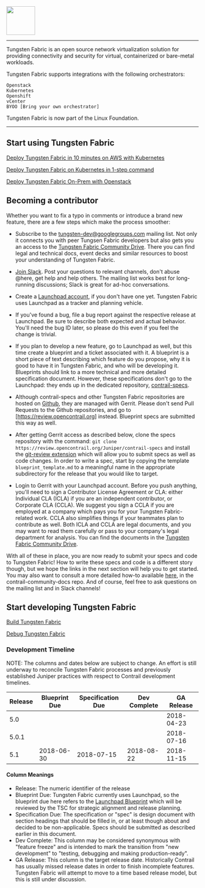 <img src="https://github.com/tungstenfabric/website/raw/master/TungstenFabric_Gradient_RGB-03.png" height="75">

----

Tungsten Fabric is an open source network virtualization solution for
providing connectivity and security for virtual, containerized or
bare-metal workloads.

Tungsten Fabric supports integrations with the following orchestrators:
```
Openstack
Kubernetes
Openshift
vCenter
BYOO [Bring your own orchestrator]
```

Tungsten Fabric is now part of the Linux Foundation.


---

## Start using Tungsten Fabric
[Deploy Tungsten Fabric in 10 minutes on AWS with Kubernetes]

[Deploy Tungsten Fabric on Kubernetes in 1-step command]

[Deploy Tungsten Fabric On-Prem with Openstack]

## Becoming a contributor

Whether you want to fix a typo in comments or introduce a brand new feature,
there are a few steps which make the process smoother:

* Subscribe to the [tungsten-dev@googlegroups.com] mailing list. Not only it
connects you with peer Tungsen Fabric developers but also gets you an access to
the [Tungsten Fabric Community Drive]. There you can find legal and technical
docs, event decks and similar resources to boost your understanding of Tungsten
Fabric.

* [Join Slack]. Post your questions to relevant channels, don't abuse @here,
get help and help others. The mailing list works best for long-running
discussions; Slack is great for ad-hoc conversations.

* Create a [Launchpad account], if you don't have one yet. Tungsten Fabric uses
Launchpad as a tracker and planning vehicle.

* If you've found a bug, file a bug report against the respective release at
Launchpad. Be sure to describe both expected and actual behavior. You'll need
the bug ID later, so please do this even if you feel the change is trivial.

* If you plan to develop a new feature, go to Launchpad as well, but this time
create a blueprint and a ticket associated with it. A blueprint is a short
piece of text describing which feature do you propose, why it is good to have
it in Tungsten Fabric, and who will be developing it. Blueprints should link to
a more technical and more detailed specification document. However, these
specifications don't go to the Launchpad: they ends up in the dedicated
repository, [contrail-specs].

* Although contrail-specs and other Tungsten Fabric repositories are hosted on
[Github], they are managed with Gerrit. Please don't send Pull Requests to the
Github repositories, and go to [https://review.opencontrail.org] instead.
Blueprint specs are submitted this way as well.

* After getting Gerrit access as described below, clone the specs repository
with the command:
```git clone https://review.opencontrail.org/Juniper/contrail-specs```
and install the [git-review extension] which will allow you to submit specs as
well as code changes. In order to write a spec, start by copying the template
`blueprint_template.md` to a meaningful name in the appropriate subdirectory
for the release that you would like to target.

* Login to Gerrit with your Launchpad account. Before you push anything, you'll
need to sign a Contributor License Agreement or CLA: either Individual CLA
(ICLA) if you are an independent contributor, or Corporate CLA (CCLA). We
suggest you sign a CCLA if you are employed at a company which pays you for
your Tungsten Fabric-related work. CCLA also simplifies things if your
teammates plan to contribute as well. Both ICLA and CCLA are legal documents,
and you may want to read them carefully or pass to your company's legal
department for analysis. You can find the documents in the
[Tungsten Fabric Community Drive].

With all of these in place, you are now ready to submit your specs and code to
Tungsten Fabric! How to write these specs and code is a different story though,
but we hope the links in the next section will help you to get started. You may
also want to consult a more detailed how-to available [here], in the
contrail-community-docs repo. And of course, feel free to ask questions on the
mailing list and in Slack channels!

## Start developing Tungsten Fabric

[Build Tungsten Fabric]

[Debug Tungsten Fabric]

### Development Timeline

NOTE: The columns and dates below are subject to change. An effort is still
underway to reconcile Tungsten Fabric processes and previously established
Juniper practices with respect to Contrail development timelines.

| Release | Blueprint Due | Specification Due | Dev Complete | GA Release |
| ------- | ------------- | ----------------- | ------------ | ---------- |
|   5.0   |               |                   |              | 2018-04-23 |
|  5.0.1  |               |                   |              | 2018-07-16 |
|   5.1   |  2018-06-30   |     2018-07-15    |  2018-08-22  | 2018-11-15 |

#### Column Meanings
* Release: The numeric identifier of the release
* Blueprint Due: Tungsten Fabric currently uses Launchpad, so the blueprint
due here refers to the [Launchpad Blueprint] which will be reviewed by the TSC
for strategic alignment and release planning.
* Specification Due: The specification or "spec" is design document with
section headings that should be filled in, or at least though about and decided
to be non-applicable. Specs should be submitted as described earlier in this
document.
* Dev Complete: This column may be considered synonymous with "feature freeze"
and is intended to mark the transition from "new development" to "testing,
debugging and making production-ready".
* GA Release: This column is the target release date. Historically Contrail has
usually missed release dates in order to finish incomplete features. Tungsten
Fabric will attempt to move to a time based release model, but this is still
under discussion.

[(LFN)]: https://www.linuxfoundation.org/projects/networking/
[Deploy Tungsten Fabric in 10 minutes on AWS with Kubernetes]: Tungsten-Fabric-10-minute-deployment-with-k8s-on-AWS.md
[Deploy Tungsten Fabric on Kubernetes in 1-step command]: Tungsten-Fabric-one-line-install-on-k8s.md
[Deploy Tungsten Fabric On-Prem with Openstack]: https://github.com/Juniper/contrail-ansible-deployer/wiki/Contrail-with-Kolla-Ocata
[tungsten-dev@googlegroups.com]: https://groups.google.com/forum/#!forum/tungsten-dev
[Tungsten Fabric Community Drive]: https://drive.google.com/drive/folders/0AM-bGoKiRBuTUk9PVA
[Join Slack]: https://tungsten.io/slack
[Launchpad account]: https://login.launchpad.net/iwoFJXFITJbWRFUj/+decide
[contrail-specs]: https://github.com/Juniper/contrail-specs
[Github]: http://www.github.com/
[git-review extension]: https://docs.openstack.org/infra/git-review/
[https://review.opencontrail.org]: https://review.opencontrail.org
[Tungsten Fabric Community Drive]: https://drive.google.com/drive/folders/11uNo0C1erBT02_qKmgoXOTDoi3SyewZg
[here]: https://github.com/Juniper/contrail-community-docs/blob/master/Contributor/GettingStarted/getting-started-with-opencontrail-development.md
[Build Tungsten Fabric]: https://github.com/Juniper/contrail-dev-env
[Debug Tungsten Fabric]: https://github.com/Juniper/contrail-ansible-deployer/wiki/Debugging-contrail-code-in-contrail-microservices
[Launchpad Blueprint]: https://blueprints.launchpad.net/opencontrail
